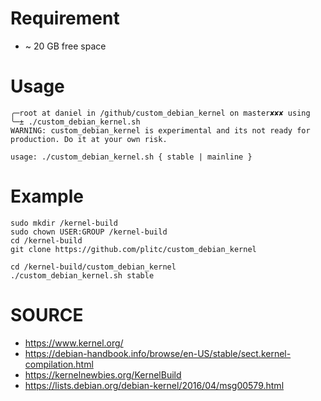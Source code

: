 Requirement
===========
* ~ 20 GB free space

Usage
=====
```
╭─root at daniel in /github/custom_debian_kernel on master✘✘✘ using
╰─± ./custom_debian_kernel.sh
WARNING: custom_debian_kernel is experimental and its not ready for production. Do it at your own risk.

usage: ./custom_debian_kernel.sh { stable | mainline }
```

Example
=======
```
sudo mkdir /kernel-build
sudo chown USER:GROUP /kernel-build
cd /kernel-build
git clone https://github.com/plitc/custom_debian_kernel

cd /kernel-build/custom_debian_kernel
./custom_debian_kernel.sh stable
```

SOURCE
======
* https://www.kernel.org/
* https://debian-handbook.info/browse/en-US/stable/sect.kernel-compilation.html
* https://kernelnewbies.org/KernelBuild
* https://lists.debian.org/debian-kernel/2016/04/msg00579.html


